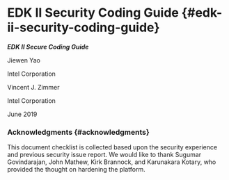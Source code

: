 # EDK II Security Coding Guide {#edk-ii-security-coding-guide}

**_EDK II Secure Coding Guide_**

Jiewen Yao

Intel Corporation

Vincent J. Zimmer

Intel Corporation

June 2019

### Acknowledgments {#acknowledgments}

This document checklist is collected based upon the security experience and previous security issue report. We would like to thank Sugumar Govindarajan, John Mathew, Kirk Brannock, and Karunakara Kotary, who provided the thought on hardening the platform.